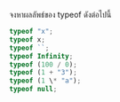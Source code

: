 จงหาผลลัพธ์ของ typeof ดังต่อไปนี้

```js
typeof "x";
typeof x;
typeof ``;
typeof Infinity;
typeof (100 / 0);
typeof (1 + "3");
typeof (1 \* "a");
typeof null;
```
